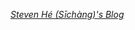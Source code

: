 [*Steven Hé (Sīchàng)'s Blog*](/blogs/)

<script src="https://giscus.app/client.js" data-repo="SichangHe/sichanghe.github.io" data-repo-id="R_kgDOJoD14g"
    data-category="General" data-category-id="DIC_kwDOJoD14s4CflYo" data-mapping="title" data-strict="1"
    data-reactions-enabled="1" data-emit-metadata="0" data-input-position="top" data-theme="preferred_color_scheme"
    data-lang="en" data-loading="lazy" crossorigin="anonymous" async>
    </script>
